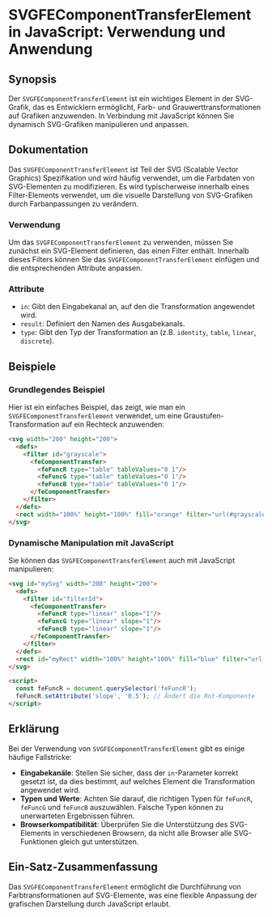 <!--
Meta Description: # SVGFEComponentTransferElement in JavaScript: Verwendung und Anwendung ## Synopsis Der `SVGFEComponentTransferElement` ist ein wichtiges Element in d...
Meta Keywords: svg, svgfecomponenttransferelement, die, das, filter
-->

# SVGFEComponentTransferElement in JavaScript: Verwendung und Anwendung

## Synopsis
Der `SVGFEComponentTransferElement` ist ein wichtiges Element in der SVG-Grafik, das es Entwicklern ermöglicht, Farb- und Grauwerttransformationen auf Grafiken anzuwenden. In Verbindung mit JavaScript können Sie dynamisch SVG-Grafiken manipulieren und anpassen.

## Dokumentation
Das `SVGFEComponentTransferElement` ist Teil der SVG (Scalable Vector Graphics) Spezifikation und wird häufig verwendet, um die Farbdaten von SVG-Elementen zu modifizieren. Es wird typischerweise innerhalb eines Filter-Elements verwendet, um die visuelle Darstellung von SVG-Grafiken durch Farbanpassungen zu verändern.

### Verwendung
Um das `SVGFEComponentTransferElement` zu verwenden, müssen Sie zunächst ein SVG-Element definieren, das einen Filter enthält. Innerhalb dieses Filters können Sie das `SVGFEComponentTransferElement` einfügen und die entsprechenden Attribute anpassen.

### Attribute
- `in`: Gibt den Eingabekanal an, auf den die Transformation angewendet wird.
- `result`: Definiert den Namen des Ausgabekanals.
- `type`: Gibt den Typ der Transformation an (z.B. `identity`, `table`, `linear`, `discrete`).

## Beispiele

### Grundlegendes Beispiel
Hier ist ein einfaches Beispiel, das zeigt, wie man ein `SVGFEComponentTransferElement` verwendet, um eine Graustufen-Transformation auf ein Rechteck anzuwenden:

```html
<svg width="200" height="200">
  <defs>
    <filter id="grayscale">
      <feComponentTransfer>
        <feFuncR type="table" tableValues="0 1"/>
        <feFuncG type="table" tableValues="0 1"/>
        <feFuncB type="table" tableValues="0 1"/>
      </feComponentTransfer>
    </filter>
  </defs>
  <rect width="100%" height="100%" fill="orange" filter="url(#grayscale)"/>
</svg>
```

### Dynamische Manipulation mit JavaScript
Sie können das `SVGFEComponentTransferElement` auch mit JavaScript manipulieren:

```html
<svg id="mySvg" width="200" height="200">
  <defs>
    <filter id="filterId">
      <feComponentTransfer>
        <feFuncR type="linear" slope="1"/>
        <feFuncG type="linear" slope="1"/>
        <feFuncB type="linear" slope="1"/>
      </feComponentTransfer>
    </filter>
  </defs>
  <rect id="myRect" width="100%" height="100%" fill="blue" filter="url(#filterId)"/>
</svg>

<script>
  const feFuncR = document.querySelector('feFuncR');
  feFuncR.setAttribute('slope', '0.5'); // Ändert die Rot-Komponente
</script>
```

## Erklärung
Bei der Verwendung von `SVGFEComponentTransferElement` gibt es einige häufige Fallstricke:

- **Eingabekanäle**: Stellen Sie sicher, dass der `in`-Parameter korrekt gesetzt ist, da dies bestimmt, auf welches Element die Transformation angewendet wird.
- **Typen und Werte**: Achten Sie darauf, die richtigen Typen für `feFuncR`, `feFuncG` und `feFuncB` auszuwählen. Falsche Typen können zu unerwarteten Ergebnissen führen.
- **Browserkompatibilität**: Überprüfen Sie die Unterstützung des SVG-Elements in verschiedenen Browsern, da nicht alle Browser alle SVG-Funktionen gleich gut unterstützen.

## Ein-Satz-Zusammenfassung
Das `SVGFEComponentTransferElement` ermöglicht die Durchführung von Farbtransformationen auf SVG-Elemente, was eine flexible Anpassung der grafischen Darstellung durch JavaScript erlaubt.